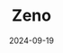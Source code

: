 ---  
layout: startup_page  
title: "Zeno"  
id: "zeno.earth"  
permalink: "/zenozeno.earth09192024/"  
website: "https://zeno.earth/"  
funding_round: "Seed"  
funding_amount: "$9.5M"  
investors: "Lowercarbon Capital, Toyota Ventures, 4DX Ventures, Active Impact, Advantedge, MCJ, RedBlue"  
about: "Zeno develops and deploys swappable batteries for electric motorbikes in emerging markets, initially focusing on East Africa and India. Their system aims to provide a lower cost of ownership compared to gasoline-powered motorbikes while also offering the potential for home power solutions via a battery dock."  
markets: "Energy, Transportation, Sustainability"  
hq: "San Francisco, California, United States"  
founded_year: "2022"  
linkedin: "https://www.linkedin.com/company/zeno-ventures/about/"  
twitter: ""  
instagram: ""  
facebook: ""  
crunchbase: "https://www.crunchbase.com/organization/zeno-ventures"  
pitchbook: ""  

date_display: "19-Sep-2024"  
date: "2024-09-19"

# SEO Optimization  
meta_title: "Zeno - Seed Funding ($9.5M)"  
meta_description: "Zeno, Zeno develops and deploys swappable batteries for electric motorbikes in emerging markets, initially focusing on East Africa and India. Their system a..."  
meta_keywords: "Zeno, Energy, Transportation, Sustainability, Seed funding"  
canonical_url: "https://startup.projectstartups.com/zenozeno.earth09192024/"  
---